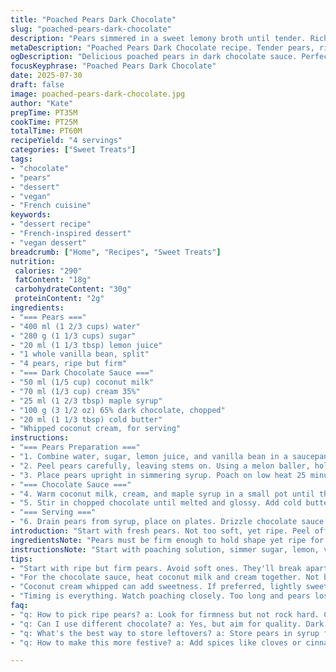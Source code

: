```yaml
---
title: "Poached Pears Dark Chocolate"
slug: "poached-pears-dark-chocolate"
description: "Pears simmered in a sweet lemony broth until tender. Rich dark chocolate sauce made creamy with coconut milk and butter. Pears peeled, cored carefully, keeping stems intact. Syrup infused with vanilla bean. Served with whipped coconut cream. A reimagined classic with subtle tropical hints. No nuts, gluten, or eggs. Simple, elegant dessert for four."
metaDescription: "Poached Pears Dark Chocolate recipe. Tender pears, rich chocolate sauce, and coconut cream. A classic reimagined with tropical hints. Simple dessert."
ogDescription: "Delicious poached pears in dark chocolate sauce. Perfect dessert for any occasion. A twist on a classic to delight your senses."
focusKeyphrase: "Poached Pears Dark Chocolate"
date: 2025-07-30
draft: false
image: poached-pears-dark-chocolate.jpg
author: "Kate"
prepTime: PT35M
cookTime: PT25M
totalTime: PT60M
recipeYield: "4 servings"
categories: ["Sweet Treats"]
tags:
- "chocolate"
- "pears"
- "dessert"
- "vegan"
- "French cuisine"
keywords:
- "dessert recipe"
- "French-inspired dessert"
- "vegan dessert"
breadcrumb: ["Home", "Recipes", "Sweet Treats"]
nutrition: 
 calories: "290"
 fatContent: "18g"
 carbohydrateContent: "30g"
 proteinContent: "2g"
ingredients:
- "=== Pears ==="
- "400 ml (1 2/3 cups) water"
- "280 g (1 1/3 cups) sugar"
- "20 ml (1 1/3 tbsp) lemon juice"
- "1 whole vanilla bean, split"
- "4 pears, ripe but firm"
- "=== Dark Chocolate Sauce ==="
- "50 ml (1/5 cup) coconut milk"
- "70 ml (1/3 cup) cream 35%"
- "25 ml (1 2/3 tbsp) maple syrup"
- "100 g (3 1/2 oz) 65% dark chocolate, chopped"
- "20 ml (1 1/3 tbsp) cold butter"
- "Whipped coconut cream, for serving"
instructions:
- "=== Pears Preparation ==="
- "1. Combine water, sugar, lemon juice, and vanilla bean in a saucepan. Heat until sugar dissolves and liquid starts simmering gently. Keep just under boil for 3 mins."
- "2. Peel pears carefully, leaving stems on. Using a melon baller, hollow out centers from the base without breaking the pears. Keep pears whole."
- "3. Place pears upright in simmering syrup. Poach on low heat 25 minutes or until pears yield to gentle pressure but are not mushy. Remove from heat. Cool pears in syrup to trap flavors."
- "=== Chocolate Sauce ==="
- "4. Warm coconut milk, cream, and maple syrup in a small pot until the syrup fully dissolves and mixture is hot but not boiling. Remove from heat."
- "5. Stir in chopped chocolate until melted and glossy. Add cold butter piecewise, stirring until combined and sauce is shiny."
- "=== Serving ==="
- "6. Drain pears from syrup, place on plates. Drizzle chocolate sauce generously over pears. Dollop whipped coconut cream or another dairy-free cream alternative alongside if desired."
introduction: "Start with fresh pears. Not too soft, yet ripe. Peel off skin but keep stems intact, a little rustic. Syrup sweetened lightly, zesty with lemon and warm vanilla bean scent drifting. Pears slowly bath in syrup, absorbing notes. Chocolate sauce dark and complex, no sugar overload, tempered with creamy coconut milk and butter for richness. Cold butter folded in, thickening, shining. Serve warm or chilled, sauce poured thickly, cream whipped with coconut milk for a surprise twist. No eggs, nuts, or gluten. Easy, with subtle tropical hints and a classic feel. A little fancy, but mostly simple. Forks ready."
ingredientsNote: "Pears must be firm enough to hold shape yet ripe for softness after poaching. Use a vanilla bean instead of plain vanilla extract to infuse syrup subtly, adding depth. Substituted some sugar for maple syrup in the chocolate sauce – less sharp, more mellow. Coconut milk replaces some cream for silky texture and a touch of tropical flavor, making sauce less dairy-heavy but still luxurious. Butter adds gloss and body. For whipped cream, coconut cream is a great dairy-free alternative, keeping dessert vegan-friendly if needed. Adjust lemon juice slightly to balance sweetness in syrup. Whole vanilla bean worth the effort for flavor."
instructionsNote: "Start with poaching solution, simmer sugar, lemon, vanilla bean gently. Pearl-like poaching for gentle cooking keeps pears intact. Melon baller or similar tool needed to core pears cleanly, base hollowed but pears remain whole — visual impact counts. Poach slowly, low heat, about 25 mins, watch firmness. Chocolate sauce made by warming liquids, careful not to boil cream-coconut mix. Remove from heat before adding chocolate, melted gradually, then cold butter added to thicken and shine without breaking sauce. Serve pears drained, plated simply, chocolate thickly drizzled, coconut cream on side or piped dollops. Timing matters, syrup cools with pears, flavor seeps. Best eaten same day or chilled overnight for deeper flavor."
tips:
- "Start with ripe but firm pears. Avoid soft ones. They'll break apart. Peel carefully, keep stems intact. It looks rustic but elegant. Balance syrup sweetness with lemon juice. Tweak it. Adjust to taste. Sweet, lemony, warm. Simmer gently. Watch for bubbles. Can overcook easily. Use a melon baller or small tool for hollowing. Keep pears steady. This impacts presentation. Simple but key."
- "For the chocolate sauce, heat coconut milk and cream together. Not boiling, just hot. This is crucial. Remove from heat before adding chocolate. Let it melt gradually. Stir until glossy. Butter makes it rich. Reinforce texture. Add in pieces to maintain shine and thickness. Don't rush it. Pour sauce generously over pears for dramatic effect. Less is not more here."
- "Coconut cream whipped can add sweetness. If preferred, lightly sweeten it. A touch of cinnamon can elevate flavor. Just a hint, not overpowering. Prepare pears in advance. Let syrup cool to enhance flavors. Best served fresh but can chill. Let flavors deepen overnight in the fridge. Reinforces taste. Keep serving simple for visual elegance."
- "Timing is everything. Watch poaching closely. Too long and pears lose shape. Stand firm but soft. The syrup cools as they poach, trapping flavors. Best served warm or chilled. Chocolate can be slightly bitter. Maple syrup helps balance this. Adds mellow flavor. Key ingredient to success. Don't skip quality chocolate. The richness matters significantly."
faq:
- "q: How to pick ripe pears? a: Look for firmness but not rock hard. Color should be even. Press gently near the stem. If slightly soft, it's ripe. Avoid bruises. They spoil faster. Aim for balance."
- "q: Can I use different chocolate? a: Yes, but aim for quality. Dark chocolate preferred for depth. Milk chocolate will change taste. Less rich. Consider. Adjust sweetness if changing."
- "q: What's the best way to store leftovers? a: Store pears in syrup first. Cover well. They last a couple of days. Chocolate sauce separate but can share fridge. Use within a week."
- "q: How to make this more festive? a: Add spices like cloves or cinnamon to syrup. Infuse deeper flavors. Consider garnishing with mint. Elevate plate visually. Warm serve is more inviting."

---
```

